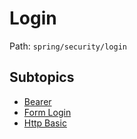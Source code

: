 # Login

Path: `spring/security/login`

## Subtopics
- [Bearer](./bearer/README.md)
- [Form Login](./form_login/README.md)
- [Http Basic](./http_basic/README.md)
